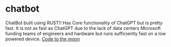 # chatbot
ChatBot built using RUST!!
Has Core functionality of ChatGPT but is pretty fast.
It is not as fast as ChatGPT due to the lack of data centers Microsoft funding teams of engineers and hardware
but runs sufficiently fast on a low powered device.
[Code to the moon](https://www.youtube.com/watch?v=vAjle3c9Xqc)
